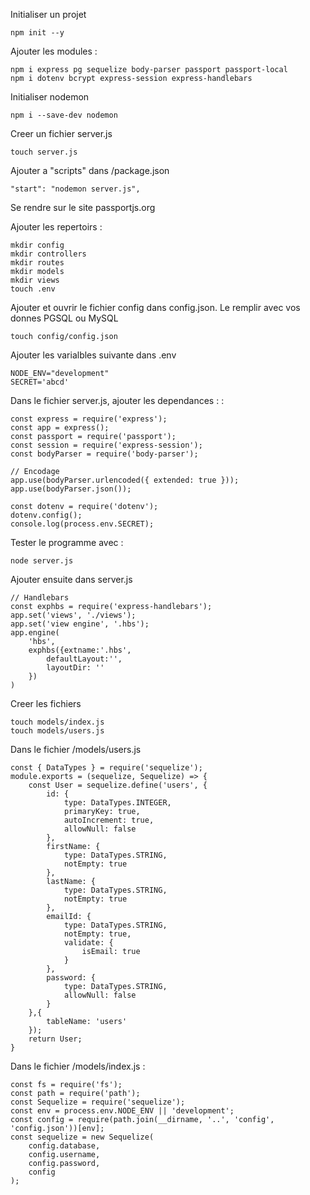 Initialiser un projet
```
npm init --y
```
Ajouter les modules :
```
npm i express pg sequelize body-parser passport passport-local
npm i dotenv bcrypt express-session express-handlebars
```
Initialiser nodemon
```
npm i --save-dev nodemon
```
Creer un fichier server.js
```
touch server.js
```
Ajouter a "scripts" dans /package.json
```
"start": "nodemon server.js",
```
Se rendre sur le site passportjs.org

Ajouter les repertoirs :
```
mkdir config
mkdir controllers
mkdir routes
mkdir models
mkdir views
touch .env
```

Ajouter et ouvrir le fichier config dans config.json. Le remplir avec vos donnes PGSQL ou MySQL
```
touch config/config.json
```
Ajouter les varialbles suivante dans .env
```
NODE_ENV="development"
SECRET='abcd'
```
Dans le fichier  server.js, ajouter les dependances : :
```
const express = require('express');
const app = express();
const passport = require('passport');
const session = require('express-session');
const bodyParser = require('body-parser');

// Encodage
app.use(bodyParser.urlencoded({ extended: true }));
app.use(bodyParser.json());

const dotenv = require('dotenv');
dotenv.config();
console.log(process.env.SECRET);
```
Tester le programme avec :
```
node server.js
```
Ajouter ensuite dans server.js
```
// Handlebars
const exphbs = require('express-handlebars');
app.set('views', './views');
app.set('view engine', '.hbs');
app.engine(
    'hbs',
    exphbs({extname:'.hbs',
        defaultLayout:'',
        layoutDir: ''
    })
)
```
Creer les fichiers
```
touch models/index.js
touch models/users.js
```
Dans le fichier /models/users.js
```
const { DataTypes } = require('sequelize');
module.exports = (sequelize, Sequelize) => {
    const User = sequelize.define('users', {
        id: {
            type: DataTypes.INTEGER,
            primaryKey: true,
            autoIncrement: true,
            allowNull: false
        },
        firstName: {
            type: DataTypes.STRING,
            notEmpty: true
        },
        lastName: {
            type: DataTypes.STRING,
            notEmpty: true
        },
        emailId: {
            type: DataTypes.STRING,
            notEmpty: true,
            validate: {
                isEmail: true
            }
        },
        password: {
            type: DataTypes.STRING,
            allowNull: false
        }
    },{
        tableName: 'users'
    });
    return User;
}
```
Dans le fichier /models/index.js :
```
const fs = require('fs');
const path = require('path');
const Sequelize = require('sequelize');
const env = process.env.NODE_ENV || 'development';
const config = require(path.join(__dirname, '..', 'config', 'config.json'))[env];
const sequelize = new Sequelize(
    config.database,
    config.username,
    config.password,
    config
);
```